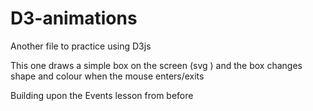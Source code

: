 # D3-animations

Another file to practice using D3js

This one draws a simple box on the screen (svg <rect>) and the box changes shape and colour when the mouse enters/exits

Building upon the Events lesson from before
